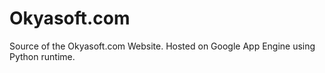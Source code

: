 Okyasoft.com
============

Source of the Okyasoft.com Website. 
Hosted on Google App Engine using Python runtime.

